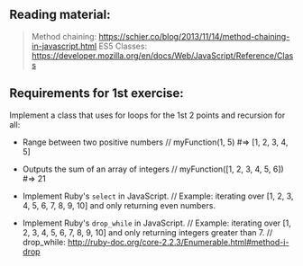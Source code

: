 ## Reading material:
> Method chaining: https://schier.co/blog/2013/11/14/method-chaining-in-javascript.html
> ES5 Classes: https://developer.mozilla.org/en/docs/Web/JavaScript/Reference/Class


## Requirements for 1st exercise:
Implement a class that uses for loops for the 1st 2 points and recursion for all:
*  Range between two positive numbers
// myFunction(1, 5) #=> [1, 2, 3, 4, 5]

* Outputs the sum of an array of integers
// myFunction([1, 2, 3, 4, 5, 6]) #=> 21


* Implement Ruby's `select` in JavaScript.
// Example: iterating over [1, 2, 3, 4, 5, 6, 7, 8, 9, 10] and only returning even numbers.

* Implement Ruby's `drop_while` in JavaScript.
// Example: iterating over [1, 2, 3, 4, 5, 6, 7, 8, 9, 10] and only returning integers greater than 7.
// drop_while: http://ruby-doc.org/core-2.2.3/Enumerable.html#method-i-drop
